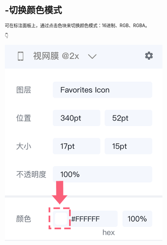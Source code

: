 # -切换颜色模式

可在标注面板上，通过点击色块来切换颜色模式：16进制、RGB、RGBA。 

👇

![](../../../.gitbook/assets/15-de-fu-ben.png)

